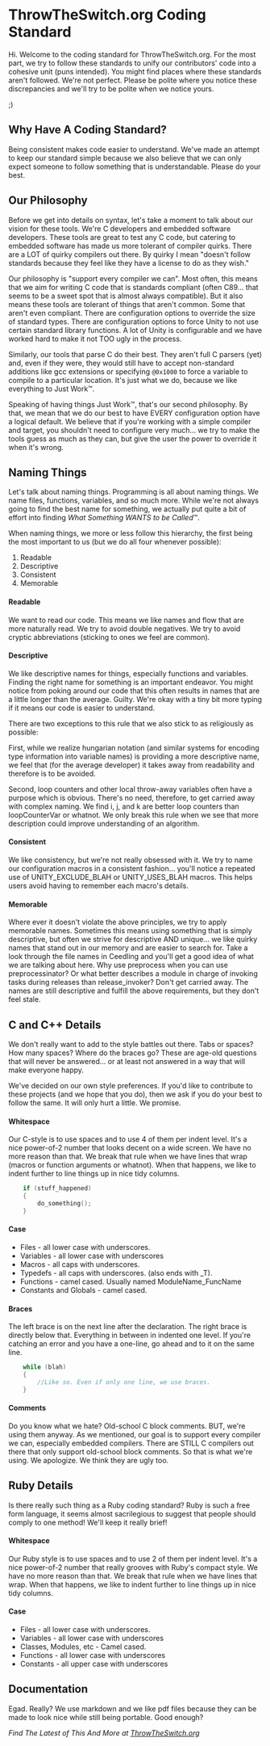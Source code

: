 # ThrowTheSwitch.org Coding Standard

Hi. Welcome to the coding standard for ThrowTheSwitch.org. For the most part,
we try to follow these standards to unify our contributors' code into a cohesive
unit (puns intended). You might find places where these standards aren't
followed. We're not perfect. Please be polite where you notice these discrepancies
and we'll try to be polite when we notice yours.

;)

## Why Have A Coding Standard?

Being consistent makes code easier to understand. We've made an attempt to keep
our standard simple because we also believe that we can only expect someone to
follow something that is understandable. Please do your best.

## Our Philosophy

Before we get into details on syntax, let's take a moment to talk about our
vision for these tools. We're C developers and embedded software developers.
These tools are great to test any C code, but catering to embedded software has
made us more tolerant of compiler quirks. There are a LOT of quirky compilers
out there. By quirky I mean "doesn't follow standards because they feel like
they have a license to do as they wish."

Our philosophy is "support every compiler we can". Most often, this means that
we aim for writing C code that is standards compliant (often C89... that seems
to be a sweet spot that is almost always compatible). But it also means these
tools are tolerant of things that aren't common. Some that aren't even
compliant. There are configuration options to override the size of standard
types. There are configuration options to force Unity to not use certain
standard library functions. A lot of Unity is configurable and we have worked
hard to make it not TOO ugly in the process.

Similarly, our tools that parse C do their best. They aren't full C parsers
(yet) and, even if they were, they would still have to accept non-standard
additions like gcc extensions or specifying `@0x1000` to force a variable to
compile to a particular location. It's just what we do, because we like
everything to Just Work™.

Speaking of having things Just Work™, that's our second philosophy. By that, we
mean that we do our best to have EVERY configuration option have a logical
default. We believe that if you're working with a simple compiler and target,
you shouldn't need to configure very much... we try to make the tools guess as
much as they can, but give the user the power to override it when it's wrong.

## Naming Things

Let's talk about naming things. Programming is all about naming things. We name
files, functions, variables, and so much more. While we're not always going to
find the best name for something, we actually put quite a bit of effort into
finding *What Something WANTS to be Called*™.

When naming things, we more or less follow this hierarchy, the first being the
most important to us (but we do all four whenever possible):

1. Readable
2. Descriptive
3. Consistent
4. Memorable

#### Readable

We want to read our code. This means we like names and flow that are more
naturally read. We try to avoid double negatives. We try to avoid cryptic
abbreviations (sticking to ones we feel are common).

#### Descriptive

We like descriptive names for things, especially functions and variables.
Finding the right name for something is an important endeavor. You might notice
from poking around our code that this often results in names that are a little
longer than the average. Guilty. We're okay with a tiny bit more typing if it
means our code is easier to understand.

There are two exceptions to this rule that we also stick to as religiously as
possible:

First, while we realize hungarian notation (and similar systems for encoding
type information into variable names) is providing a more descriptive name, we
feel that (for the average developer) it takes away from readability and
therefore is to be avoided.

Second, loop counters and other local throw-away variables often have a purpose
which is obvious. There's no need, therefore, to get carried away with complex
naming. We find i, j, and k are better loop counters than loopCounterVar or
whatnot. We only break this rule when we see that more description could improve
understanding of an algorithm.

#### Consistent

We like consistency, but we're not really obsessed with it. We try to name our
configuration macros in a consistent fashion... you'll notice a repeated use of
UNITY_EXCLUDE_BLAH or UNITY_USES_BLAH macros. This helps users avoid having to
remember each macro's details.

#### Memorable

Where ever it doesn't violate the above principles, we try to apply memorable
names. Sometimes this means using something that is simply descriptive, but
often we strive for descriptive AND unique... we like quirky names that stand
out in our memory and are easier to search for. Take a look through the file
names in Ceedling and you'll get a good idea of what we are talking about here.
Why use preprocess when you can use preprocessinator? Or what better describes a
module in charge of invoking tasks during releases than release_invoker? Don't
get carried away. The names are still descriptive and fulfill the above
requirements, but they don't feel stale.

## C and C++ Details

We don't really want to add to the style battles out there. Tabs or spaces?
How many spaces? Where do the braces go? These are age-old questions that will
never be answered... or at least not answered in a way that will make everyone
happy.

We've decided on our own style preferences. If you'd like to contribute to these
projects (and we hope that you do), then we ask if you do your best to follow
the same. It will only hurt a little. We promise.

#### Whitespace

Our C-style is to use spaces and to use 4 of them per indent level. It's a nice
power-of-2 number that looks decent on a wide screen. We have no more reason
than that. We break that rule when we have lines that wrap (macros or function
arguments or whatnot). When that happens, we like to indent further to line
things up in nice tidy columns.

```C
    if (stuff_happened)
    {
        do_something();
    }
```

#### Case

- Files - all lower case with underscores.
- Variables - all lower case with underscores
- Macros - all caps with underscores.
- Typedefs - all caps with underscores. (also ends with \_T).
- Functions - camel cased. Usually named ModuleName_FuncName
- Constants and Globals - camel cased.

#### Braces

The left brace is on the next line after the declaration. The right brace is
directly below that. Everything in between in indented one level. If you're
catching an error and you have a one-line, go ahead and to it on the same line.

```C
    while (blah)
    {
        //Like so. Even if only one line, we use braces.
    }
```

#### Comments

Do you know what we hate? Old-school C block comments. BUT, we're using them
anyway. As we mentioned, our goal is to support every compiler we can,
especially embedded compilers. There are STILL C compilers out there that only
support old-school block comments. So that is what we're using. We apologize. We
think they are ugly too.

## Ruby Details

Is there really such thing as a Ruby coding standard? Ruby is such a free form
language, it seems almost sacrilegious to suggest that people should comply to
one method! We'll keep it really brief!

#### Whitespace

Our Ruby style is to use spaces and to use 2 of them per indent level. It's a
nice power-of-2 number that really grooves with Ruby's compact style. We have no
more reason than that. We break that rule when we have lines that wrap. When
that happens, we like to indent further to line things up in nice tidy columns.

#### Case

- Files - all lower case with underscores.
- Variables - all lower case with underscores
- Classes, Modules, etc - Camel cased.
- Functions - all lower case with underscores
- Constants - all upper case with underscores

## Documentation

Egad. Really? We use markdown and we like pdf files because they can be made to
look nice while still being portable. Good enough?

_Find The Latest of This And More at [ThrowTheSwitch.org](https://throwtheswitch.org)_
